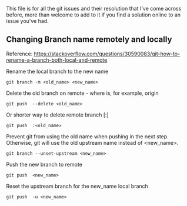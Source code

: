 This file is for all the git issues and their resolution that I've come across before, more than welcome to add to it if you find a solution online to an issue you've had.

## Changing Branch name remotely and locally
Reference: https://stackoverflow.com/questions/30590083/git-how-to-rename-a-branch-both-local-and-remote

Rename the local branch to the new name

<code>git branch -m <old_name> <new_name></code>

Delete the old branch on remote - where <remote> is, for example, origin

<code>git push <remote> --delete <old_name></code>

Or shorter way to delete remote branch [:]

<code>git push <remote> :<old_name></code>

Prevent git from using the old name when pushing in the next step. Otherwise, git will use the old upstream name instead of <new_name>.

<code>git branch --unset-upstream <new_name></code>

Push the new branch to remote

<code>git push <remote> <new_name></code>

Reset the upstream branch for the new_name local branch

<code>git push <remote> -u <new_name></code>